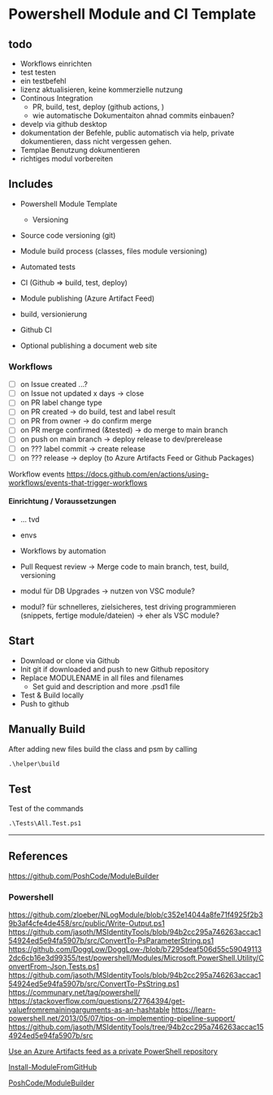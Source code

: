 # Powershell Module and CI Template

## todo

- Workflows einrichten
- test testen
- ein testbefehl
- lizenz aktualisieren, keine kommerzielle nutzung
- Continous Integration
  - PR, build, test, deploy (github actions, )
  - wie automatische Dokumentaiton ahnad commits einbauen?
- develp via github desktop
- dokumentation der Befehle, public automatisch via help, private dokumentieren, dass nicht vergessen gehen.
- Templae Benutzung dokumentieren
- richtiges modul vorbereiten

## Includes

- Powershell Module Template
  - Versioning
- Source code versioning (git)
- Module build process (classes, files module versioning)
- Automated tests
- CI (Github => build, test, deploy)
- Module publishing (Azure Artifact Feed)

- build, versionierung
- Github CI
- Optional publishing a document web site

### Workflows

- [ ] on Issue created ...?
- [ ] on Issue not updated x days -> close
- [ ] on PR label change type
- [ ] on PR created -> do build, test and label result
- [ ] on PR from owner -> do confirm merge
- [ ] on PR merge confirmed (&tested) -> do merge to main branch
- [ ] on push on main branch -> deploy release to dev/prerelease
- [ ] on ??? label commit -> create release
- [ ] on ??? release -> deploy (to Azure Artifacts Feed or Github Packages)

Workflow events https://docs.github.com/en/actions/using-workflows/events-that-trigger-workflows

#### Einrichtung / Voraussetzungen

- ... tvd
- envs

- Workflows by automation

- Pull Request review -> Merge code to main branch, test, build, versioning

- modul für DB Upgrades -> nutzen von VSC module?
- modul? für schnelleres, zielsicheres, test driving programmieren (snippets, fertige module/dateien) -> eher als VSC module?

## Start

- Download or clone via Github
- Init git if downloaded and push to new Github repository
- Replace MODULENAME in all files and filenames
  - Set guid and description and more .psd1 file
- Test & Build locally
- Push to github

## Manually Build

After adding new files build the class and psm by calling

```ps
.\helper\build
```

## Test

Test of the commands

```ps
.\Tests\All.Test.ps1
```

---

## References

https://github.com/PoshCode/ModuleBuilder

### Powershell

https://github.com/zloeber/NLogModule/blob/c352e14044a8fe71f4925f2b39b3af4cfe4de458/src/public/Write-Output.ps1
https://github.com/jasoth/MSIdentityTools/blob/94b2cc295a746263accac154924ed5e94fa5907b/src/ConvertTo-PsParameterString.ps1
https://github.com/DoggLow/DoggLow-/blob/b7295deaf506d55c590491132dc6cb16e3d99355/test/powershell/Modules/Microsoft.PowerShell.Utility/ConvertFrom-Json.Tests.ps1
https://github.com/jasoth/MSIdentityTools/blob/94b2cc295a746263accac154924ed5e94fa5907b/src/ConvertTo-PsString.ps1
https://communary.net/tag/powershell/
https://stackoverflow.com/questions/27764394/get-valuefromremainingarguments-as-an-hashtable
https://learn-powershell.net/2013/05/07/tips-on-implementing-pipeline-support/
https://github.com/jasoth/MSIdentityTools/tree/94b2cc295a746263accac154924ed5e94fa5907b/src

[Use an Azure Artifacts feed as a private PowerShell repository](https://learn.microsoft.com/en-us/azure/devops/artifacts/tutorials/private-powershell-library?view=azure-devops#connecting-to-the-feed-as-a-powershell-repo)

[Install-ModuleFromGitHub](https://www.powershellgallery.com/packages/InstallModuleFromGitHub/0.3)

[PoshCode/ModuleBuilder](https://github.com/PoshCode/ModuleBuilder)

